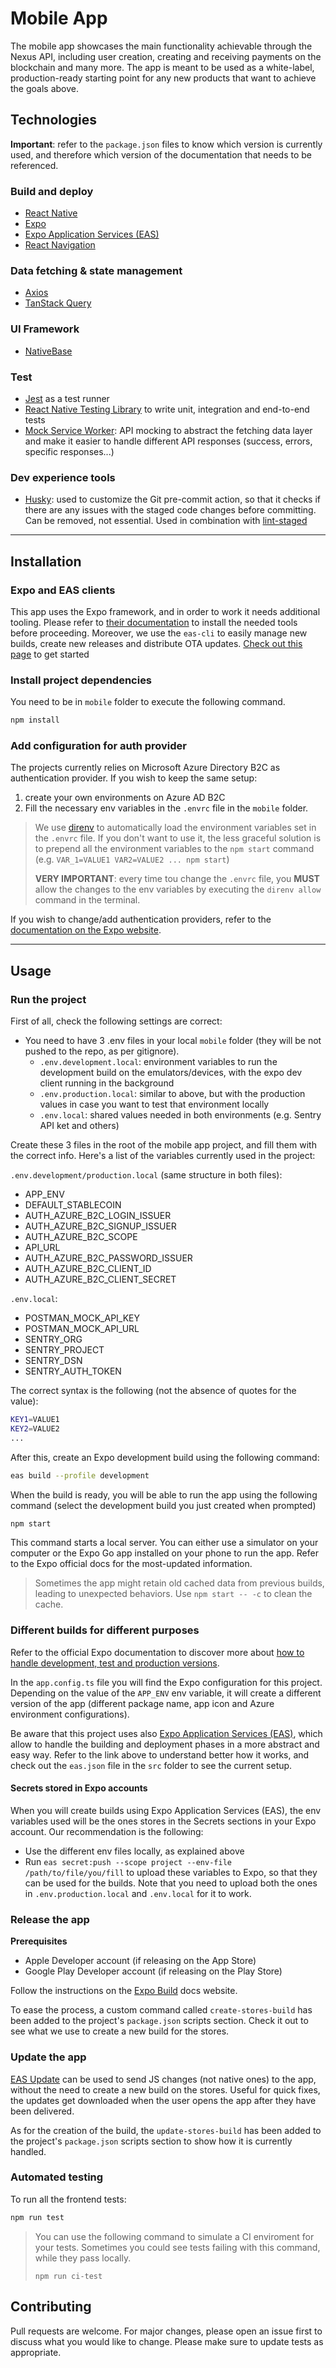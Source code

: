 # Mobile App

The mobile app showcases the main functionality achievable through the Nexus API, including user creation, creating and receiving payments on the blockchain and many more.
The app is meant to be used as a white-label, production-ready starting point for any new products that want to achieve the goals above.

## Technologies

**Important**: refer to the `package.json` files to know which version is currently used, and therefore which version of the documentation that needs to be referenced.

### Build and deploy

- [React Native](https://reactnative.dev/)
- [Expo](https://docs.expo.dev/)
- [Expo Application Services (EAS)](https://docs.expo.dev/eas/)
- [React Navigation](https://reactnavigation.org/)

### Data fetching & state management

- [Axios](https://axios-http.com/docs/intro)
- [TanStack Query](https://tanstack.com/query/latest)

### UI Framework

- [NativeBase](https://nativebase.io/)

### Test

- [Jest](https://jestjs.io/) as a test runner
- [React Native Testing Library](https://github.com/callstack/react-native-testing-library) to write unit, integration and end-to-end tests
- [Mock Service Worker](https://mswjs.io/): API mocking to abstract the fetching data layer and make it easier to handle different API responses (success, errors, specific responses...)

### Dev experience tools

- [Husky](https://github.com/typicode/husky): used to customize the Git pre-commit action, so that it checks if there are any issues with the staged code changes before committing. Can be removed, not essential. Used in combination with [lint-staged](https://github.com/okonet/lint-staged)

---

## Installation

### Expo and EAS clients

This app uses the Expo framework, and in order to work it needs additional tooling. Please refer to [their documentation](https://docs.expo.dev/get-started/installation/) to install the needed tools before proceeding.
Moreover, we use the `eas-cli` to easily manage new builds, create new releases and distribute OTA updates. [Check out this page](https://docs.expo.dev/build/setup/) to get started

### Install project dependencies

You need to be in `mobile` folder to execute the following command.

```bash
npm install
```

### Add configuration for auth provider

The projects currently relies on Microsoft Azure Directory B2C as authentication provider. If you wish to keep the same setup:

1. create your own environments on Azure AD B2C
2. Fill the necessary env variables in the `.envrc` file in the `mobile` folder.

> We use [direnv](https://direnv.net/) to automatically load the environment variables set in the `.envrc` file. If you don't want to use it, the less graceful solution is to prepend all the environment variables to the `npm start` command (e.g. `VAR_1=VALUE1 VAR2=VALUE2 ... npm start`)
>
> **VERY IMPORTANT**: every time tou change the `.envrc` file, you **MUST** allow the changes to the env variables by executing the `direnv allow` command in the terminal.

If you wish to change/add authentication providers, refer to the [documentation on the Expo website](https://docs.expo.dev/versions/latest/sdk/auth-session/).

---

## Usage

### Run the project

First of all, check the following settings are correct:

- You need to have 3 .env files in your local `mobile` folder (they will be not pushed to the repo, as per gitignore).
  - `.env.development.local`: environment variables to run the development build on the emulators/devices, with the expo dev client running in the background
  - `.env.production.local`: similar to above, but with the production values in case you want to test that environment locally
  - `.env.local`: shared values needed in both environments (e.g. Sentry API ket and others)

Create these 3 files in the root of the mobile app project, and fill them with the correct info. Here's a list of the variables currently used in the project:

`.env.development/production.local` (same structure in both files):

- APP_ENV
- DEFAULT_STABLECOIN
- AUTH_AZURE_B2C_LOGIN_ISSUER
- AUTH_AZURE_B2C_SIGNUP_ISSUER
- AUTH_AZURE_B2C_SCOPE
- API_URL
- AUTH_AZURE_B2C_PASSWORD_ISSUER
- AUTH_AZURE_B2C_CLIENT_ID
- AUTH_AZURE_B2C_CLIENT_SECRET

`.env.local`:

- POSTMAN_MOCK_API_KEY
- POSTMAN_MOCK_API_URL
- SENTRY_ORG
- SENTRY_PROJECT
- SENTRY_DSN
- SENTRY_AUTH_TOKEN

The correct syntax is the following (not the absence of quotes for the value):

```bash
KEY1=VALUE1
KEY2=VALUE2
...
```

After this, create an Expo development build using the following command:

```bash
eas build --profile development
```

When the build is ready, you will be able to run the app using the following command (select the development build you just created when prompted)

```bash
npm start
```

This command starts a local server. You can either use a simulator on your computer or the Expo Go app installed on your phone to run the app. Refer to the Expo official docs for the most-updated information.

> Sometimes the app might retain old cached data from previous builds, leading to unexpected behaviors.
> Use `npm start -- -c` to clean the cache.

### Different builds for different purposes

Refer to the official Expo documentation to discover more about [how to handle development, test and production versions](https://docs.expo.dev/workflow/development-mode/).

In the `app.config.ts` file you will find the Expo configuration for this project. Depending on the value of the `APP_ENV` env variable, it will create a different version of the app (different package name, app icon and Azure environment configurations).

Be aware that this project uses also [Expo Application Services (EAS)](https://docs.expo.dev/eas/), which allow to handle the building and deployment phases in a more abstract and easy way. Refer to the link above to understand better how it works, and check out the `eas.json` file in the `src` folder to see the current setup.

#### Secrets stored in Expo accounts

When you will create builds using Expo Application Services (EAS), the env variables used will be the ones stores in the Secrets sections in your Expo account. Our recommendation is the following:

- Use the different env files locally, as explained above
- Run `eas secret:push --scope project --env-file /path/to/file/you/fill` to upload these variables to Expo, so that they can be used for the builds. Note that you need to upload both the ones in `.env.production.local` and `.env.local` for it to work.

### Release the app

**Prerequisites**

- Apple Developer account (if releasing on the App Store)
- Google Play Developer account (if releasing on the Play Store)

Follow the instructions on the [Expo Build](https://docs.expo.dev/build/introduction/) docs website.

To ease the process, a custom command called `create-stores-build` has been added to the project's `package.json` scripts section. Check it out to see what we use to create a new build for the stores.

### Update the app

[EAS Update](https://docs.expo.dev/eas-update/introduction/) can be used to send JS changes (not native ones) to the app, without the need to create a new build on the stores. Useful for quick fixes, the updates get downloaded when the user opens the app after they have been delivered.

As for the creation of the build, the `update-stores-build` has been added to the project's `package.json` scripts section to show how it is currently handled.

### Automated testing

To run all the frontend tests:

```bash
npm run test
```

> You can use the following command to simulate a CI enviroment for your tests. Sometimes you could see tests failing with this command, while they pass locally.
>
> `npm run ci-test`

## Contributing

Pull requests are welcome. For major changes, please open an issue first to discuss what you would like to change.
Please make sure to update tests as appropriate.
